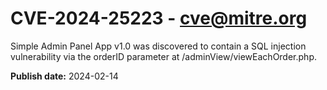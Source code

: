 # CVE-2024-25223 - cve@mitre.org

Simple Admin Panel App v1.0 was discovered to contain a SQL injection vulnerability via the orderID parameter at /adminView/viewEachOrder.php.

**Publish date:** 2024-02-14
